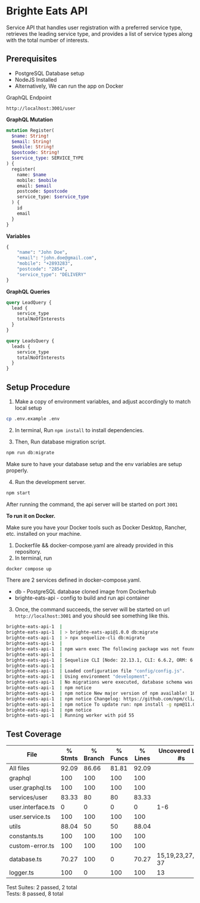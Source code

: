 # Brighte Eats API

Service API that handles user registration with a preferred service type, retrieves the leading service type, and provides a list of service types along with the total number of interests.

## Prerequisites

- PostgreSQL Database setup
- NodeJS Installed
- Alternatively, We can run the app on Docker

GraphQL Endpoint

`http://localhost:3001/user`

**GraphQL Mutation**

```graphql
mutation Register(
  $name: String!
  $email: String!
  $mobile: String!
  $postcode: String!
  $service_type: SERVICE_TYPE
) {
  register(
    name: $name
    mobile: $mobile
    email: $email
    postcode: $postcode
    service_type: $service_type
  ) {
    id
    email
  }
}
```

**Variables**

```graphql
{
    "name": "John Doe",
    "email": "john.doe@gmail.com",
    "mobile": "+2893283",
    "postcode": "2854",
    "service_type": "DELIVERY"
}
```

**GraphQL Queries**

```graphql
query LeadQuery {
  lead {
    service_type
    totalNoOfInterests
  }
}

query LeadsQuery {
  leads {
    service_type
    totalNoOfInterests
  }
}
```

## Setup Procedure

1. Make a copy of environment variables, and adjust accordingly to match local setup

```bash
cp .env.example .env
```

2. In terminal, Run `npm install` to install dependencies.

3. Then, Run database migration script.

```bash
npm run db:migrate
```

Make sure to have your database setup and the env variables are setup properly.

4. Run the development server.

```bash
npm start
```

After running the command, the api server will be started on port `3001`

**To run it on Docker.**

Make sure you have your Docker tools such as Docker Desktop, Rancher, etc. installed on your machine.

1. Dockerfile && docker-compose.yaml are already provided in this repository.
2. In terminal, run

```bash
docker compose up
```

There are 2 services defined in docker-compose.yaml.

- db - PostgreSQL database cloned image from Dockerhub
- brighte-eats-api - config to build and run api container

3. Once, the command succeeds, the server will be started on url `http://localhost:3001` and you should see something like this.

```bash
brighte-eats-api-1  |
brighte-eats-api-1  | > brighte-eats-api@1.0.0 db:migrate
brighte-eats-api-1  | > npx sequelize-cli db:migrate
brighte-eats-api-1  |
brighte-eats-api-1  | npm warn exec The following package was not found and will be installed: sequelize-cli@6.6.2
brighte-eats-api-1  |
brighte-eats-api-1  | Sequelize CLI [Node: 22.13.1, CLI: 6.6.2, ORM: 6.37.5]
brighte-eats-api-1  |
brighte-eats-api-1  | Loaded configuration file "config/config.js".
brighte-eats-api-1  | Using environment "development".
brighte-eats-api-1  | No migrations were executed, database schema was already up to date.
brighte-eats-api-1  | npm notice
brighte-eats-api-1  | npm notice New major version of npm available! 10.9.2 -> 11.0.0
brighte-eats-api-1  | npm notice Changelog: https://github.com/npm/cli/releases/tag/v11.0.0
brighte-eats-api-1  | npm notice To update run: npm install -g npm@11.0.0
brighte-eats-api-1  | npm notice
brighte-eats-api-1  | Running worker with pid 55
```

## Test Coverage

| File              | % Stmts | % Branch | % Funcs | % Lines | Uncovered Line #s |
| ----------------- | ------- | -------- | ------- | ------- | ----------------- |
| All files         | 92.09   | 86.66    | 81.81   | 92.09   |
| graphql           | 100     | 100      | 100     | 100     |
| user.graphql.ts   | 100     | 100      | 100     | 100     |
| services/user     | 83.33   | 80       | 80      | 83.33   |
| user.interface.ts | 0       | 0        | 0       | 0       | 1-6               |
| user.service.ts   | 100     | 100      | 100     | 100     |
| utils             | 88.04   | 50       | 50      | 88.04   |
| constants.ts      | 100     | 100      | 100     | 100     |
| custom-error.ts   | 100     | 100      | 100     | 100     |
| database.ts       | 70.27   | 100      | 0       | 70.27   | 15,19,23,27,31-37 |
| logger.ts         | 100     | 0        | 100     | 100     | 13                |

Test Suites: 2 passed, 2 total<br>
Tests: 8 passed, 8 total
